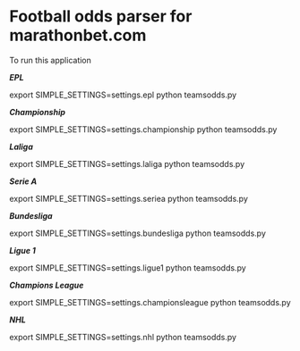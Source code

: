 # Football odds parser for marathonbet.com

To run this application

***EPL***

export SIMPLE_SETTINGS=settings.epl
python teamsodds.py

***Championship***

export SIMPLE_SETTINGS=settings.championship
python teamsodds.py

***Laliga***

export SIMPLE_SETTINGS=settings.laliga
python teamsodds.py

***Serie A***

export SIMPLE_SETTINGS=settings.seriea
python teamsodds.py

***Bundesliga***

export SIMPLE_SETTINGS=settings.bundesliga
python teamsodds.py

***Ligue 1***

export SIMPLE_SETTINGS=settings.ligue1
python teamsodds.py

***Champions League***

export SIMPLE_SETTINGS=settings.championsleague
python teamsodds.py

***NHL***

export SIMPLE_SETTINGS=settings.nhl
python teamsodds.py

